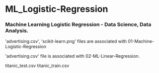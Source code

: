 # ML_Logistic-Regression

### Machine Learning Logistic Regression - Data Science, Data Analysis. 

'advertising.csv', 'scikit-learn.png' files are associated with 01-Machine-Logistic-Regression

'advertising.csv' file is associated with 02-ML-Linear-Regression.


titanic_test.csv
titanic_train.csv
